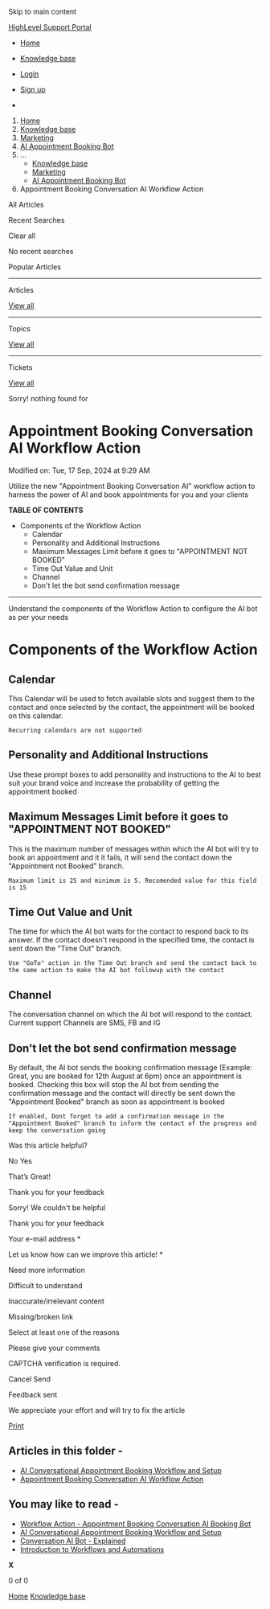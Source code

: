 Skip to main content

[ HighLevel Support Portal ](https://help.gohighlevel.com)

  * [ Home ](/support/home)
  * [ Knowledge base ](/support/solutions)

  * [Login](/support/login)
  * [Sign up](/support/signup)
  * 

  1. [Home](/support/home)
  2. [Knowledge base](/support/solutions)
  3. [Marketing](/support/solutions/48000449565)
  4. [AI Appointment Booking Bot](/support/solutions/folders/48000685924)
  5. ... 
     * [Knowledge base](/support/solutions)
     * [Marketing](/support/solutions/48000449565)
     * [AI Appointment Booking Bot](/support/solutions/folders/48000685924)
  6. Appointment Booking Conversation AI Workflow Action

All  Articles 

Recent Searches

Clear all

No recent searches

Popular Articles

* * *

Articles

[View all](/support/search/solutions)

* * *

Topics

[View all](/support/search/topics)

* * *

Tickets

[View all](/support/search/tickets)

Sorry! nothing found for   

# Appointment Booking Conversation AI Workflow Action

Modified on: Tue, 17 Sep, 2024 at 9:29 AM

Utilize the new "Appointment Booking Conversation AI" workflow action to harness the power of AI and book appointments for you and your clients

**TABLE OF CONTENTS**

  * Components of the Workflow Action
    * Calendar
    * Personality and Additional Instructions
    * Maximum Messages Limit before it goes to "APPOINTMENT NOT BOOKED"
    * Time Out Value and Unit
    * Channel
    * Don't let the bot send confirmation message

* * *

Understand the components of the Workflow Action to configure the AI bot as per your needs

# Components of the Workflow Action

## Calendar

This Calendar will be used to fetch available slots and suggest them to the contact and once selected by the contact, the appointment will be booked on this calendar.

    Recurring calendars are not supported

## Personality and Additional Instructions

Use these prompt boxes to add personality and instructions to the AI to best suit your brand voice and increase the probability of getting the appointment booked

## Maximum Messages Limit before it goes to "APPOINTMENT NOT BOOKED"

This is the maximum number of messages within which the AI bot will try to book an appointment and it it fails, it will send the contact down the "Appointment not Booked" branch.

    Maximum limit is 25 and minimum is 5. Recomended value for this field is 15

## Time Out Value and Unit

The time for which the AI bot waits for the contact to respond back to its answer. If the contact doesn't respond in the specified time, the contact is sent down the "Time Out" branch. 

    Use "GoTo" action in the Time Out branch and send the contact back to the same action to make the AI bot followup with the contact

## Channel

The conversation channel on which the AI bot will respond to the contact. Current support Channels are SMS, FB and IG

## Don't let the bot send confirmation message

By default, the AI bot sends the booking confirmation message (Example: Great, you are booked for 12th August at 6pm) once an appointment is booked. Checking this box will stop the AI bot from sending the confirmation message and the contact will directly be sent down the "Appointment Booked" branch as soon as appointment is booked

    If enabled, Dont forget to add a confirmation message in the "Appointment Booked" branch to inform the contact of the progress and keep the conversation going

Was this article helpful?

No  Yes 

That’s Great!

Thank you for your feedback

Sorry! We couldn't be helpful

Thank you for your feedback

Your e-mail address *

Let us know how can we improve this article! *

Need more information 

Difficult to understand 

Inaccurate/irrelevant content 

Missing/broken link 

Select at least one of the reasons 

Please give your comments 

CAPTCHA verification is required. 

Cancel  Send 

Feedback sent

We appreciate your effort and will try to fix the article

[Print](javascript:print\(\))

## Articles in this folder -

  * [AI Conversational Appointment Booking Workflow and Setup](/support/solutions/articles/48001216782-ai-conversational-appointment-booking-workflow-and-setup)
  * [Appointment Booking Conversation AI Workflow Action](/support/solutions/articles/155000003467-appointment-booking-conversation-ai-workflow-action)

## You may like to read -

  * [Workflow Action - Appointment Booking Conversation AI Booking Bot](/support/solutions/articles/155000003363-workflow-action-appointment-booking-conversation-ai-booking-bot)
  * [AI Conversational Appointment Booking Workflow and Setup](/support/solutions/articles/48001216782-ai-conversational-appointment-booking-workflow-and-setup)
  * [Conversation AI Bot - Explained](/support/solutions/articles/155000001335-conversation-ai-bot-explained)
  * [Introduction to Workflows and Automations](/support/solutions/articles/155000002445-introduction-to-workflows-and-automations)

**X**

0 of 0 []()

[Home](/support/home) [Knowledge base](/support/solutions)

